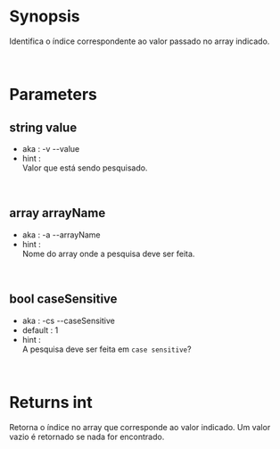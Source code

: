 # Synopsis

Identifica o índice correspondente ao valor passado no array indicado.



&nbsp;

# Parameters

## string value

- aka       : -v --value
- hint      :  
  Valor que está sendo pesquisado.


&nbsp;

## array arrayName

- aka       : -a --arrayName
- hint      :  
  Nome do array onde a pesquisa deve ser feita.


&nbsp;

## bool caseSensitive

- aka       : -cs --caseSensitive
- default   : 1
- hint      :  
  A pesquisa deve ser feita em `case sensitive`?



&nbsp;

# Returns int

Retorna o índice no array que corresponde ao valor indicado.
Um valor vazio é retornado se nada for encontrado.